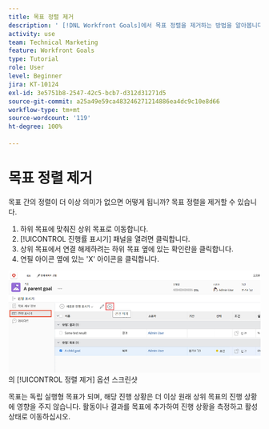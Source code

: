 ```yaml
---
title: 목표 정렬 제거
description: ' [!DNL Workfront Goals]에서 목표 정렬을 제거하는 방법을 알아봅니다.'
activity: use
team: Technical Marketing
feature: Workfront Goals
type: Tutorial
role: User
level: Beginner
jira: KT-10124
exl-id: 3e5751b8-2547-42c5-bcb7-d312d31271d5
source-git-commit: a25a49e59ca483246271214886ea4dc9c10e8d66
workflow-type: tm+mt
source-wordcount: '119'
ht-degree: 100%

---
```


# 목표 정렬 제거

목표 간의 정렬이 더 이상 의미가 없으면 어떻게 됩니까? 목표 정렬을 제거할 수 있습니다.

1. 하위 목표에 맞춰진 상위 목표로 이동합니다.
1. [!UICONTROL 진행률 표시기] 패널을 열려면 클릭합니다.
1. 상위 목표에서 연결 해제하려는 하위 목표 옆에 있는 확인란을 클릭합니다.
1. 연필 아이콘 옆에 있는 &#39;X&#39; 아이콘을 클릭합니다.

![[!DNL Workfront Goals]](assets/08-workfront-goals-remove-goal-alignment.png)의 [!UICONTROL 정렬 제거] 옵션 스크린샷

목표는 독립 실행형 목표가 되며, 해당 진행 상황은 더 이상 원래 상위 목표의 진행 상황에 영향을 주지 않습니다. 활동이나 결과를 목표에 추가하여 진행 상황을 측정하고 활성 상태로 이동하십시오.
